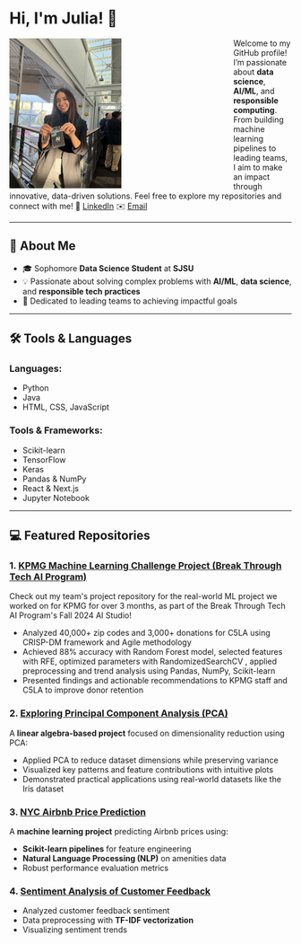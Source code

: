 # Hi, I'm Julia! 👋
<img src="photo1.jpg" alt="Julia Husainzada" width="200" align="left" style="margin-right: 200px;">

Welcome to my GitHub profile! I’m passionate about **data science**, **AI/ML**, and **responsible computing**. From building machine learning pipelines to leading teams, I aim to make an impact through innovative, data-driven solutions. Feel free to explore my repositories and connect with me! 💼 [LinkedIn](https://www.linkedin.com/in/julia-husainzada/) ✉️ [Email](mailto:juliahusainzada@gmail.com)

---

## 🔗 About Me

- 🎓 Sophomore **Data Science Student** at **SJSU**
- 💡 Passionate about solving complex problems with **AI/ML**, **data science**, and **responsible tech practices**
- 🤝 Dedicated to leading teams to achieving impactful goals

---

## 🛠️ Tools & Languages

### **Languages**:
- Python
- Java
- HTML, CSS, JavaScript

### **Tools & Frameworks**:
- Scikit-learn
- TensorFlow
- Keras
- Pandas & NumPy
- React & Next.js
- Jupyter Notebook

---

## 💻 Featured Repositories
### 1. [KPMG Machine Learning Challenge Project (Break Through Tech AI Program)](https://github.com/KPMG1A/AI-Studio-Project) 
Check out my team's project repository for the real-world ML project we worked on for KPMG for over 3 months, as part of the Break Through Tech AI Program's Fall 2024 AI Studio!
- Analyzed 40,000+ zip codes and 3,000+ donations for C5LA using CRISP-DM framework and Agile methodology
- Achieved 88% accuracy with Random Forest model, selected features with RFE, optimized parameters with RandomizedSearchCV , applied preprocessing and trend analysis using Pandas, NumPy, Scikit-learn
- Presented findings and actionable recommendations to KPMG staff and C5LA to improve donor retention

### 2. [Exploring Principal Component Analysis (PCA)](https://github.com/juliahusainzada/PCALinearAlgebra)
A **linear algebra-based project** focused on dimensionality reduction using PCA:
- Applied PCA to reduce dataset dimensions while preserving variance
- Visualized key patterns and feature contributions with intuitive plots
- Demonstrated practical applications using real-world datasets like the Iris dataset

### 3. [NYC Airbnb Price Prediction](https://github.com/juliahusainzada/Airbnb-Pricing-Analysis)
A **machine learning project** predicting Airbnb prices using:
- **Scikit-learn pipelines** for feature engineering
- **Natural Language Processing (NLP)** on amenities data
- Robust performance evaluation metrics

### 4. [Sentiment Analysis of Customer Feedback](https://github.com/juliahusainzada/Neural-Network-Sentiment-Analysis)
- Analyzed customer feedback sentiment
- Data preprocessing with **TF-IDF vectorization**
- Visualizing sentiment trends
